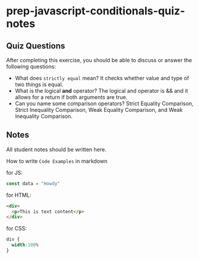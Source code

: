 # prep-javascript-conditionals-quiz-notes


## Quiz Questions

After completing this exercise, you should be able to discuss or answer the following questions:

- What does `strictly equal` mean?
It checks whether value and type of two things is equal.
- What is the logical **and** operator?
The logical and operator is && and it allows for a return if both arguments are true.
- Can you name some comparison operators?
Strict Equality Comparison, Strict Inequality Comparison, Weak Equality Comparison, and Weak Inequality Comparison.
## Notes

All student notes should be written here.


How to write `Code Examples` in markdown

for JS:
```javascript
const data = "Howdy"
```

for HTML:
```html
<div>
  <p>This is text content</p>
</div>
```

for CSS:
```css
div {
  width:100%
}
```